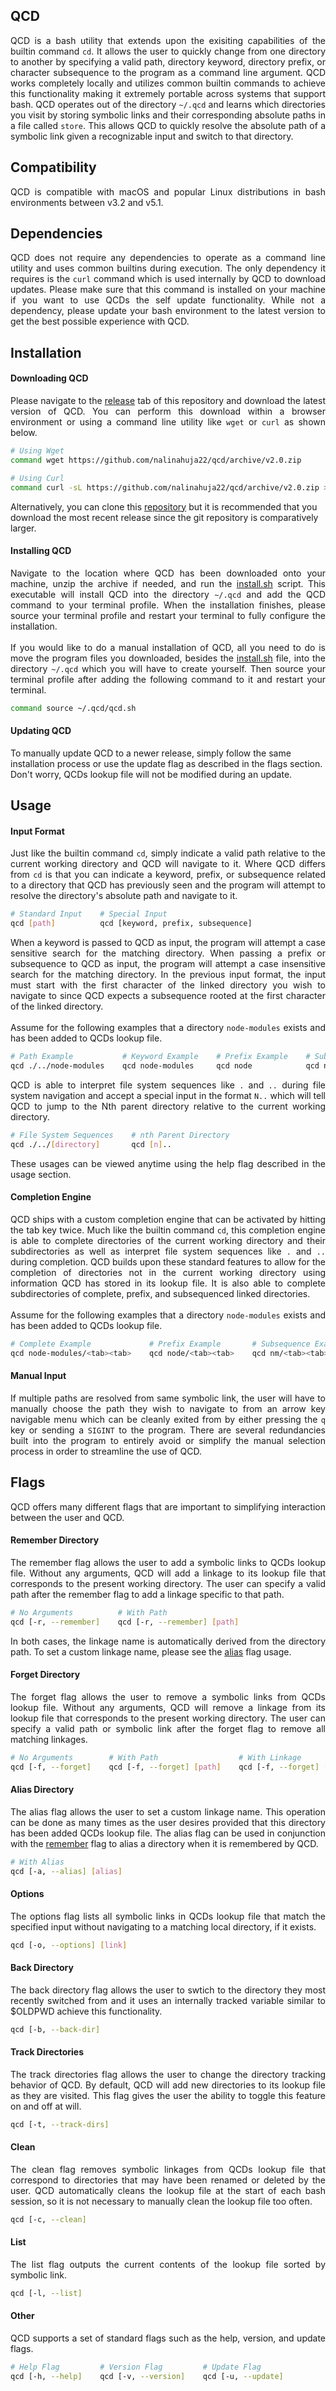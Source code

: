## QCD
<p align="justify">
QCD is a bash utility that extends upon the exisiting capabilities of the builtin command <code>cd</code>. It allows the user to quickly change from one directory to another by specifying a valid path, directory keyword, directory prefix, or character subsequence to the program as a command line argument. QCD works completely locally and utilizes common builtin commands to achieve this functionality making it extremely portable across systems that support bash. QCD operates out of the directory <code>~/.qcd</code> and learns which directories you visit by storing symbolic links and their corresponding absolute paths in a file called <code>store</code>. This allows QCD to quickly resolve the absolute path of a symbolic link given a recognizable input and switch to that directory.
</p>

## Compatibility
<p align="justify">
QCD is compatible with macOS and popular Linux distributions in bash environments between v3.2 and v5.1.
</p>

## Dependencies
<p align="justify">
QCD does not require any dependencies to operate as a command line utility and uses common builtins during execution. The only dependency it requires is the <code>curl</code> command which is used internally by QCD to download updates. Please make sure that this command is installed on your machine if you want to use QCDs the self update functionality. While not a dependency, please update your bash environment to the latest version to get the best possible experience with QCD.
</p>

## Installation

#### Downloading QCD
<p align="justify">
Please navigate to the <a href="https://github.com/nalinahuja22/qcd/releases">release</a> tab of this repository and download the latest version of QCD. You can perform this download within a browser environment or using a command line utility like <code>wget</code> or <code>curl</code> as shown below.

```bash
# Using Wget
command wget https://github.com/nalinahuja22/qcd/archive/v2.0.zip

# Using Curl
command curl -sL https://github.com/nalinahuja22/qcd/archive/v2.0.zip > v2.0.zip
```

Alternatively, you can clone this <a href="https://github.com/nalinahuja22/qcd">repository</a> but it is recommended that you download the most recent release since the git repository is comparatively larger.
</p>

#### Installing QCD
<p align="justify">
Navigate to the location where QCD has been downloaded onto your machine, unzip the archive if needed, and run the <a href="https://github.com/nalinahuja22/qcd/blob/master/install.sh">install.sh</a> script. This executable will install QCD into the directory <code>~/.qcd</code> and add the QCD command to your terminal profile. When the installation finishes, please source your terminal profile and restart your terminal to fully configure the installation.<br><br>If you would like to do a manual installation of QCD, all you need to do is move the program files you downloaded, besides the <a href="https://github.com/nalinahuja22/qcd/blob/master/install.sh">install.sh</a> file, into the directory <code>~/.qcd</code> which you will have to create yourself. Then source your terminal profile after adding the following command to it and restart your terminal.

```bash
command source ~/.qcd/qcd.sh
```

#### Updating QCD
To manually update QCD to a newer release, simply follow the same installation process or use the update flag as described in the flags section. Don't worry, QCDs lookup file will not be modified during an update.
</p>

## Usage

#### Input Format
<p align="justify">
Just like the builtin command <code>cd</code>, simply indicate a valid path relative to the current working directory and QCD will navigate to it. Where QCD differs from <code>cd</code> is that you can indicate a keyword, prefix, or subsequence related to a directory that QCD has previously seen and the program will attempt to resolve the directory's absolute path and navigate to it.
</p>

```bash
# Standard Input    # Special Input
qcd [path]          qcd [keyword, prefix, subsequence]
```

<p align="justify">
When a keyword is passed to QCD as input, the program will attempt a case sensitive search for the matching directory. When passing a prefix or subsequence to QCD as input, the program will attempt a case insensitive search for the matching directory. In the previous input format, the input must start with the first character of the linked directory you wish to navigate to since QCD expects a subsequence rooted at the first character of the linked directory.<br><br>Assume for the following examples that a directory <code>node-modules</code> exists and has been added to QCDs lookup file.
</p>

```bash
# Path Example           # Keyword Example    # Prefix Example    # Subsequence Example
qcd ./../node-modules    qcd node-modules     qcd node            qcd nm
```

<p align="justify">
QCD is able to interpret file system sequences like <code>.</code> and <code>..</code> during file system navigation and accept a special input in the format <code>N..</code> which will tell QCD to jump to the Nth parent directory relative to the current working directory.
</p>

```bash
# File System Sequences    # nth Parent Directory
qcd ./../[directory]       qcd [n]..
```

<p align="justify">
These usages can be viewed anytime using the help flag described in the usage section.
</p>

#### Completion Engine
<p align="justify">
QCD ships with a custom completion engine that can be activated by hitting the tab key twice. Much like the builtin command <code>cd</code>, this completion engine is able to complete directories of the current working directory and their subdirectories as well as interpret file system sequences like <code>.</code> and <code>..</code> during completion. QCD builds upon these standard features to allow for the completion of directories not in the current working directory using information QCD has stored in its lookup file. It is also able to complete subdirectories of complete, prefix, and subsequenced linked directories.<br><br>Assume for the following examples that a directory <code>node-modules</code> exists and has been added to QCDs lookup file.
</p>

```bash
# Complete Example             # Prefix Example       # Subsequence Example
qcd node-modules/<tab><tab>    qcd node/<tab><tab>    qcd nm/<tab><tab>
```

#### Manual Input
<p align="justify">
If multiple paths are resolved from same symbolic link, the user will have to manually choose the path they wish to navigate to from an arrow key navigable menu which can be cleanly exited from by either pressing the <code>q</code> key or sending a <code>SIGINT</code> to the program. There are several redundancies built into the program to entirely avoid or simplify the manual selection process in order to streamline the use of QCD.
</p>

## Flags
<p align="justify">
QCD offers many different flags that are important to simplifying interaction between the user and QCD.
</p>

#### Remember Directory
<p align="justify">
The remember flag allows the user to add a symbolic links to QCDs lookup file. Without any arguments, QCD will add a linkage to its lookup file that corresponds to the present working directory. The user can specify a valid path after the remember flag to add a linkage specific to that path.

</p>

```bash
# No Arguments          # With Path
qcd [-r, --remember]    qcd [-r, --remember] [path]
```

<p align="justify">
In both cases, the linkage name is automatically derived from the directory path. To set a custom linkage name, please see the <a href="#alias-directory">alias</a> flag usage.
</p>

#### Forget Directory
<p align="justify">
The forget flag allows the user to remove a symbolic links from QCDs lookup file. Without any arguments, QCD will remove a linkage from its lookup file that corresponds to the present working directory. The user can specify a valid path or symbolic link after the forget flag to remove all matching linkages.
</p>

```bash
# No Arguments        # With Path                  # With Linkage
qcd [-f, --forget]    qcd [-f, --forget] [path]    qcd [-f, --forget] [link]
```

#### Alias Directory
<p align="justify">
The alias flag allows the user to set a custom linkage name. This operation can be done as many times as the user desires provided that this directory has been added QCDs lookup file. The alias flag can be used in conjunction with the <a href="#remember-directory">remember</a> flag to alias a directory when it is remembered by QCD.

</p>

```bash
# With Alias
qcd [-a, --alias] [alias]
```

#### Options
<p align="justify">
The options flag lists all symbolic links in QCDs lookup file that match the specified input without navigating to a matching local directory, if it exists.
</p>

```bash
qcd [-o, --options] [link]
```

#### Back Directory
<p align="justify">
The back directory flag allows the user to swtich to the directory they most recently switched from and it uses an internally tracked variable similar to $OLDPWD achieve this functionality.
</p>

```bash
qcd [-b, --back-dir]
```

#### Track Directories
<p align="justify">
The track directories flag allows the user to change the directory tracking behavior of QCD. By default, QCD will add new directories to its lookup file as they are visited. This flag gives the user the ability to toggle this feature on and off at will.
</p>

```bash
qcd [-t, --track-dirs]
```

#### Clean
<p align="justify">
The clean flag removes symbolic linkages from QCDs lookup file that correspond to directories that may have been renamed or deleted by the user. QCD automatically cleans the lookup file at the start of each bash session, so it is not necessary to manually clean the lookup file too often.
</p>

```bash
qcd [-c, --clean]
```

#### List
<p align="justify">
The list flag outputs the current contents of the lookup file sorted by symbolic link.
</p>

```bash
qcd [-l, --list]
```

#### Other
<p align="justify">
QCD supports a set of standard flags such as the help, version, and update flags.
</p>

```bash
# Help Flag         # Version Flag         # Update Flag
qcd [-h, --help]    qcd [-v, --version]    qcd [-u, --update]
```
